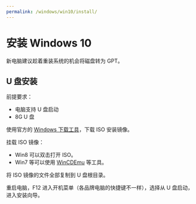 ```yaml
---
permalink: /windows/win10/install/
---
```


# 安装 Windows 10

新电脑建议趁着重装系统的机会将磁盘转为 GPT。

## U 盘安装

前提要求：

- 电脑支持 U 盘启动
- 8G U 盘

使用官方的 [Windows 下载工具](https://www.microsoft.com/zh-cn/software-download/windows10)，下载 ISO 安装镜像。

挂载 ISO 镜像：

- Win8 可以双击打开 ISO。
- Win7 等可以使用 [WinCDEmu](http://wincdemu.sysprogs.org/portable/) 等工具。

将 ISO 镜像的文件全部复制到 U 盘根目录。

重启电脑，F12 进入开机菜单（各品牌电脑的快捷键不一样），选择从 U 盘启动，进入安装向导。
